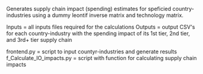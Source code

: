 Generates supply chain impact (spending) estimates for speficied country-industries using a dummy leontif inverse matrix and technology matrix.

Inputs = all inputs files required for the calculations
Outputs = output CSV's for each country-industry with the spending impact of its 1st tier, 2nd tier, and 3rd+ tier supply  chain

frontend.py = script to input countyr-industries and generate results 
f_Calculate_IO_impacts.py = script with function for calculating supply chain impacts

